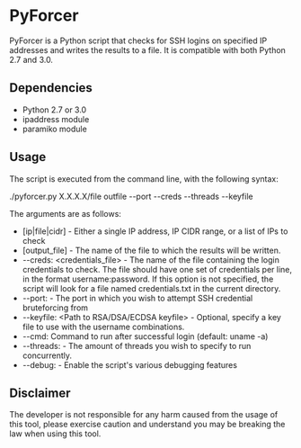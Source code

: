 # PyForcer

PyForcer is a Python script that checks for SSH logins on specified IP addresses and writes the results to a file. It is compatible with both Python 2.7 and 3.0.

## Dependencies

- Python 2.7 or 3.0
- ipaddress module
- paramiko module

## Usage

The script is executed from the command line, with the following syntax:

./pyforcer.py X.X.X.X/file outfile --port --creds --threads --keyfile


The arguments are as follows:

- [ip|file|cidr] - Either a single IP address, IP CIDR range, or a list of IPs to check
- [output_file] - The name of the file to which the results will be written.
- --creds: <credentials_file> - The name of the file containing the login credentials to check. The file should have one set of credentials per line, in the format username:password. If this option is not specified, the script will look for a file named credentials.txt in the current directory.
- --port: <Port> - The port in which you wish to attempt SSH credential bruteforcing from
- --keyfile: <Path to RSA/DSA/ECDSA keyfile> - Optional, specify a key file to use with the username combinations.
- --cmd: Command to run after successful login (default: uname -a) 
- --threads: - The amount of threads you wish to specify to run concurrently.
- --debug: - Enable the script's various debugging features
## Disclaimer

The developer is not responsible for any harm caused from the usage of this tool, please exercise caution and understand you may be breaking the law when using this tool.
